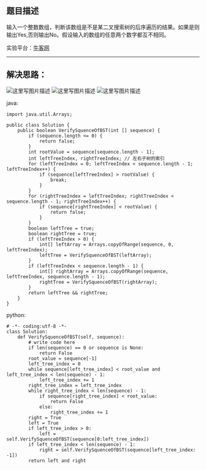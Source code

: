 **题目描述**
--------

输入一个整数数组，判断该数组是不是某二叉搜索树的后序遍历的结果。如果是则输出Yes,否则输出No。假设输入的数组的任意两个数字都互不相同。

实验平台：[牛客网](https://www.nowcoder.com/ta/coding-interviews?page=1)

----------


**解决思路：**
---------
![这里写图片描述](http://img.blog.csdn.net/20180321154106804?/2/text/Ly9ibG9nLmNzZG4ubmV0L3dhbmc0NTQ1OTIyOTc=/font/5a6L5L2T/fontsize/400/fill/I0JBQkFCMA==/dissolve/70)
![这里写图片描述](http://img.blog.csdn.net/20180321154113727?/2/text/Ly9ibG9nLmNzZG4ubmV0L3dhbmc0NTQ1OTIyOTc=/font/5a6L5L2T/fontsize/400/fill/I0JBQkFCMA==/dissolve/70)
![这里写图片描述](http://img.blog.csdn.net/20180321154119896?/2/text/Ly9ibG9nLmNzZG4ubmV0L3dhbmc0NTQ1OTIyOTc=/font/5a6L5L2T/fontsize/400/fill/I0JBQkFCMA==/dissolve/70)


java:
```
import java.util.Arrays;

public class Solution {
    public boolean VerifySquenceOfBST(int [] sequence) {
        if (sequence.length <= 0) {
			return false;
		}
		int rootValue = sequence[sequence.length - 1];
		int leftTreeIndex, rightTreeIndex; // 左右子树的索引
		for (leftTreeIndex = 0; leftTreeIndex < sequence.length - 1; leftTreeIndex++) {
			if (sequence[leftTreeIndex] > rootValue) {
				break;
			}
		}
		for (rightTreeIndex = leftTreeIndex; rightTreeIndex < sequence.length - 1; rightTreeIndex++) {
			if (sequence[rightTreeIndex] < rootValue) {
				return false;
			}
		}
		boolean leftTree = true;
		boolean rightTree = true;
		if (leftTreeIndex > 0) {
			int[] leftArray = Arrays.copyOfRange(sequence, 0, leftTreeIndex);
			leftTree = VerifySquenceOfBST(leftArray);
		}
		if (leftTreeIndex < sequence.length - 1) {
			int[] rightArray = Arrays.copyOfRange(sequence, leftTreeIndex, sequence.length - 1);
			rightTree = VerifySquenceOfBST(rightArray);
		}
		return leftTree && rightTree;
    }
}
```


python:
```
# -*- coding:utf-8 -*-
class Solution:
    def VerifySquenceOfBST(self, sequence):
        # write code here
        if len(sequence) == 0 or sequence is None:
            return False
        root_value = sequence[-1]
        left_tree_index = 0
        while sequence[left_tree_index] < root_value and left_tree_index < len(sequence) - 1:
            left_tree_index += 1
        right_tree_index = left_tree_index
        while right_tree_index < len(sequence) - 1:
            if sequence[right_tree_index] < root_value:
                return False
            else:
                right_tree_index += 1
        right = True
        left = True
        if left_tree_index > 0:
            left = self.VerifySquenceOfBST(sequence[0:left_tree_index])
        if left_tree_index < len(sequence) - 1:
            right = self.VerifySquenceOfBST(sequence[left_tree_index: -1])
        return left and right
```